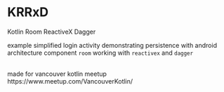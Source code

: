 # KRRxD
Kotlin Room ReactiveX Dagger

example simplified login activity demonstrating persistence with android architecture component `room` working with `reactivex` and `dagger`

<br>
made for vancouver kotlin meetup https://www.meetup.com/VancouverKotlin/
